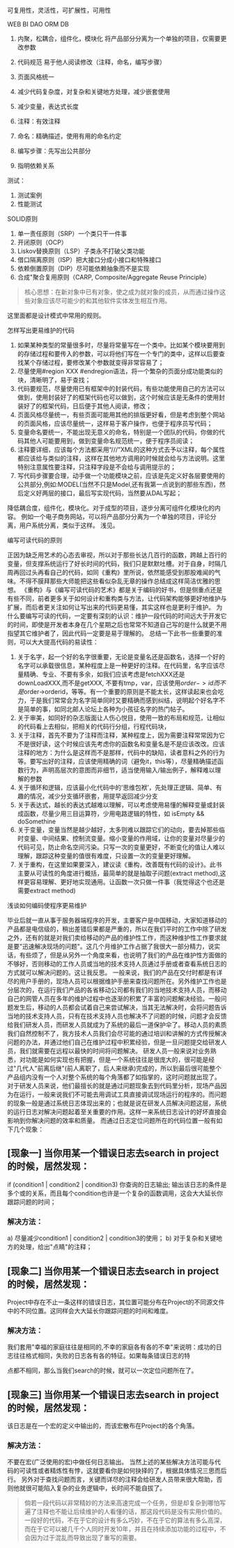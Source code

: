 可复用性，灵活性，可扩展性，可用性

WEB
BI
DAO
ORM
DB


1. 内聚，松耦合，组件化，模块化	将产品部分分离为一个单独的项目，仅需要更改参数
2. 代码规范	易于他人阅读修改（注释，命名，编写步骤）
3. 页面风格统一
4. 减少代码复杂度，对复杂和关键地方处理，减少嵌套使用
5. 减少变量，表达式长度

1. 注释：有效注释
2. 命名：精确描述，使用有用的命名约定
4. 编写步骤：先写出公共部分
5. 指明依赖关系

测试：
1. 测试案例
2. 性能测试


SOLID原则
1. 单一责任原则（SRP）一个类只干一件事
2. 开闭原则（OCP）
3. Liskov替换原则（LSP）子类永不打破父类功能
4. 借口隔离原则（ISP）把大接口分成小接口和特殊接口
5. 依赖倒置原则（DIP）尽可能依赖抽象而不是实现
6. 合成"聚合复用原则（CARP, Composite/Aggregate Reuse Principle）

> 核心思想：在新对象中已有对象，使之成为就对象的成员，从而通过操作这些对象应该尽可能少的和其他软件实体发生相互作用。

这里面都是设计模式中常用的规则。

怎样写出更易维护的代码

1. 如果某种类型的常量很多时，尽量将常量写在一个类中。比如某个模块要用到的存储过程和要传入的参数，可以将他们写在一个专门的类中，这样以后要查找某个存储过程，要修改某个参数就变得非常容易了；
2. 尽量使用#region XXX #endregion语法，将一个繁杂的页面分成功能类似的块，清晰明了，易于查找；
3. 代码要规范，尽量使用已有框架中的封装代码，有些功能使用自己的方法可以做到，使用封装好了的框架代码也可以做到，这个时候应该是无条件的使用封装好了的框架代码，日后便于其他人阅读，修改；
4. 页面风格尽量统一，有些页面可能用其他的排版更好看，但是考虑到整个网站的页面风格，应该尽量统一，这样易于客户操作，也便于程序员写代码；
5. 变量命名要统一，不能出现无意义的命名，特别是一个团队的代码，你做的代码其他人可能要用到，做到变量命名规范统一，便于程序员阅读；
6. 注释要详细，应该每个方法都采用“///”XML的这种方式去予以注释，每个属性都应该给与类似的注释，这样在其他地方调用的时候就会给与方法说明。这里特别注意属性要注释，只注释字段是不会给与调用提示的；
7. 写代码步骤要合理，动手做一个功能模块之前，应该是先定义好各层要使用的公共部分,例如:MODEL(当然不只是Model,还有我第一点说到的那些东西)，然后定义好两层的接口，最后写实现代码，当然要从DAL写起；


降低耦合度，组件化，模块化。对于成型的项目，逐步分离可组件化模块化的内容。
例如一个电子商务网站，可以将产品部分分离为一个单独的项目，评论分离，用户系统分离，类似于这样。
浅见。


编写可读代码的原则

正因为缺乏用艺术的心态去审视，所以对于那些长达几百行的函数，跨越上百行的变量，但支撑系统运行了好长时间的代码，我们只是默默吐槽。对于自身，时隔几周再回过头再看自己的代码，如同《重构》里所说，依然能感受到那股难闻的气味。不得不膜拜那些大师能把这些看似杂乱无章的操作总结成这样简洁优雅的思想。 
《重构》与《编写可读代码的艺术》都是关于编码的好书，但是侧重点还是有些不同，前者更多关于如何设计和重构类与方法，让代码架构能够更好地维护与扩展，而后者更关注如何让写出来的代码更易懂，其实这样也是更利于维护。 
为什么要编写可读的代码，一定要有深刻的认识：维护一段代码的时间远大于开发它的时间，即使是开发者本身在几个星期之后也常常不知道自己写的是什么就更不用指望其它维护者了，因此代码一定要是易于理解的。 
总结一下此书一些重要的准则，可以大大提高代码的易读性： 
1. 关于名字，起一个好的名字很重要，无论是变量名还是函数名，选择一个好的名字可以承载很信息，某种程度上是一种更好的注释。在代码里，名字应该尽量精确、专业、不要有多余，如我们应该考虑是fetchXXX还是downLoadXXX,而不是getXXX, 不要有tmp，var，应该使用$order->id而不是$order->orderid，等等。有一个重要的原则是不能太长，这样读起来也会吃力，于是我们常常会为名字简单同时又要精确而感到纠结，说明起个好名字不是简单的事，如同北邮人论坛上各种为小孩征名字的热门帖子。 
2. 关于审美，如同好的杂志版面让人伤心悦目，使用一致的布局和规范，让相似的代码看上去相似，把相关的代码行分组，行程代码块， 
3. 关于注释，首先不要为了注释而注释，某种程度上，因为需要注释常常因为它不是很好读，这个时候应该先考虑你的函数名和变量名是不是应该改改。应该注释的地方：为什么是这样而不是那样，代码中的缺陷，读者意料之外的行为等。要写出好的注释，应该使用精确的词（避免it，this等），尽量精确描述函数行为，声明高层次的意图而非细节，适当使用输入/输出例子，解释难以理解的参数 　　 
4. 关于循环和逻辑，应该最小化代码中的’思维包袱’，先处理正逻辑、简单、有趣的情况，减少分支循环嵌套，用提早返回减少分支 
5. 关于表达式，越长的表达式越难以理解，可以考虑使用易懂的解释变量或封装成函数，尽量少用三目运算符，少用电路逻辑的特性，如 isEmpty && doSomethine 
6. 关于变量，变量当然是越少越好，太多则难以跟踪它们的动向，要去掉那些临时变量、中间结果、控制流变量。缩小变量的作用域，让你的变量对尽量少的代码可见，防止命名空间污染。只写一次的变量更好，不断变化的值让人难以理解，跟踪这种变量的值很有难度，只设置一次的变量更好理解。 
7. 关于重构，在这里如果要深入，建议读《重构，改善既有代码的设计》。此书主要从可读性的角度进行概括，最简单的就是抽取子问题(extract method),这样更容易理解、更好地实现通用。让函数一次只做一件事（我觉得这个也还是需要extract method) 

浅谈如何编码使程序更易维护


毕业后就一直从事于服务器端程序的开发，主要客户是中国移动，大家知道移动的产品都是电信级的，稍出差错后果都是严重的，所以在我们平时的工作中除了研发之外，还有的就是对我们卖给移动的产品的维护性工作，而这种维护性工作要求就是要"迅速解决现场的问题"。这几个月维护工作占据了我很大一部分精力，说实话，有些烦了，但是从另外一个角度来看，也说明了我们的产品在维护性方面做的不够好，否则移动的工作人员或当地的技术支持人员通过手册或者查看系统日志的方式就可以解决问题的。这让我反思。
一般来说，我们的产品在交付时都是有详尽的用户手册的，现场人员可以根据维护手册来查找问题所在。另外维护工作也是分层次的，在运行我们产品的各省移动公司都有我们的当地技术支持人员，而移动自己的网管人员在多年的维护过程中也逐渐的积累了丰富的问题解决经验。一般问题发生后，移动的人员都会试着自己来尝试解决，当其无法解决时，会将问题告诉当地的技术支持人员，只有在技术支持人员也解决不了问题的时候，问题才会反馈给我们研发人员，而研发人员就成为了系统的最后一道保护伞了。移动人员的素质我们自然控制不了，我方技术人员我们会尽可能的通过培训和讲解的方式传授解决问题的办法，并通过他们自己在维护过程中积累经验，但是一旦问题提交给研发人员，我们就需要在远程以最快的时间将问题解决。
研发人员一般来说对业务熟悉，对功能是如何实现也有把握，但是一个系统往往是很庞大的，很可能是经过"几代人"前离后继"(前人离职了，后人来继承)完成的，所以到最后很可能整个产品组内没有一个人对整个系统的每个角落都了如指掌的，这时问题就出现了。
对于研发人员来说，他们最擅长的就是通过问题现象去到代码里分析，现场产品因为在运行，一般来说我们不可能去用调试工具直接调试现场运行的程序的。而问题的现象一般是通过系统日志体现出来的；也就是说在研发人员解决问题这层，系统的运行日志对解决问题起着至关重要的作用。这样一来系统日志设计的好坏直接会影响到你解决问题的效率和质量。
而通过日志定位问题所在的代码位置一般有如下几个现象：

## [现象一]  当你用某一个错误日志去search in project的时候，居然发现：
if (condition1 | condition2 | condition3)
      你查询的日志输出;
输出该日志的条件是多个或的关系，而且每个condition也许是一个复杂的函数调用，这会大大延长你跟踪问题的时间；

### 解决方法：
a) 尽量减少condition1 | condition2 | condition3的使用；
b) 对于复杂和关键地方的处理，给出"点睛"的注释；

## [现象二] 当你用某一个错误日志去search in project的时候，居然发现：
Project中存在不止一条这样的错误日志，其位置可能分布在Project的不同源文件中的不同位置。这同样会大大延长你跟踪问题的时间和难度。

### 解决方法：
我们套用"幸福的家庭往往是相同的,不幸的家庭各有各的不幸"来说明：成功的日志往往格式相同，失败的日志各有各的特征。如果每条错误日志的特

点都不相同，那么当我们search的时候，就可以一次定位问题所在了。

## [现象三] 当你用某一个错误日志去search in project的时候，居然发现：
该日志是在一个宏的定义中输出的，而该宏散布在Project的各个角落。

### 解决方法：
不要在宏(广泛使用的宏)中做任何日志输出。
当然上述的某些解决方法可能与代码的可读性或者精炼性有悖，这就要看你是如何抉择的了，根据具体情况三思而后行。
另外对于查找问题而言，关键而详尽的注释会给研发人员带来很大帮助，否则他就很可能陷入复杂的业务逻辑中，长时间不能自拔了。


> 倘若一段代码以非常精妙的方法来高速完成一个任务，但是却复杂到哪怕写遍了注释也不能让后续维护的人看懂的话，那这段代码是没有实用价值的。一段好的代码，不在于它的设计有多么巧妙，不在于它的算法有多么高深，而在于它可以被几千个人同时开发10年，并且在持续添加功能的过程中，不会因为过于混乱而导致出现了重写的需要。
